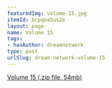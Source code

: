 ```yaml
---
featuredImg: volume-15.jpg
itemId: bcpqoa5us2e
layout: page
name: Volume 15
tags:
- hasAuthor: dreamnetwork
type: post
urlSlug: dream-network-volume-15
---
```

<a href="../files/Volume_15.zip" download>Volume 15 (.zip file, 54mb)</a>